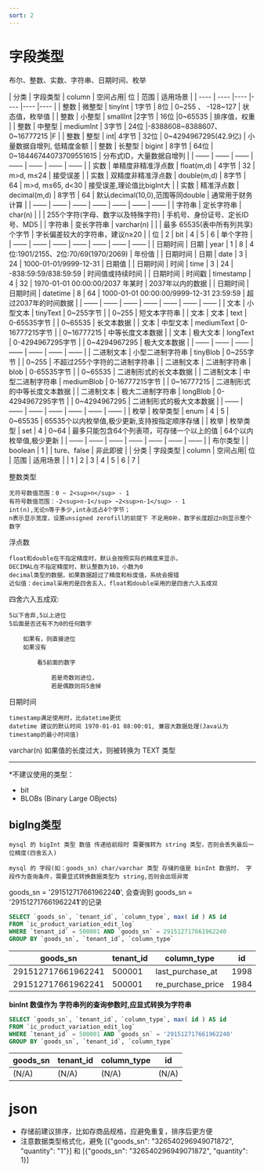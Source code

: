 ```yaml
---
sort: 2
---
```


# 字段类型

布尔、整数、实数、字符串、日期时间、枚举

| 分类 | 字段类型 | column  | 空间占用| 位 | 范围  | 适用场景 |
| ---- | ---- |---- |---- |---- |---- |
| 整数 | 微整型 | tinyInt | 1字节 | 8位 | 0~255 、 -128~127 | 状态值，枚举值 |
| 整数 | 小整型 | smallInt |2字节 | 16位  |0~65535 | 排序值，权重 |
| 整数 | 中整型 | mediumInt | 3字节 | 24位 |-8388608~8388607、0~16777215 |F |
| 整数 | 整型 | int| 4字节 | 32位 | 0~4294967295(42.9亿) | 小量数据自增列, 低精度金额 |
| 整数 | 长整型 | bigint | 8字节 | 64位 | 0~18446744073709551615 | 分布式ID，大量数据自增列 |
| —— | —— | —— | —— | —— | —— | —— |
| 实数 | 单精度非精准浮点数 | float(m,d) | 4字节 | 32 | m>d, m≤24 | 接受误差 |
| 实数 | 双精度非精准浮点数 | double(m,d) | 8字节 | 64 | m>d, m≤65, d<30 | 接受误差,理论值比bigInt大 |
| 实数 | 精准浮点数 | decimal(m,d) | 8字节 | 64 | 默认decimal(10,0),范围等同double | 通常用于财务计算 |
| —— | —— | —— | —— | —— | —— | —— |
| 字符串 | 定长字符串 | char(n) |  |  | 255个字符(字母、数字以及特殊字符) | 手机号、身份证号、定长ID号、MD5 |
| 字符串 | 变长字符串 | varchar(n) |  |  | 最多 65535(表中所有列共享) 个字节 | 字长偏差较大的字符串，建议n≥20 |
| 位 | 2 | bit | 4 | 5 | 6 | 单个字符 |
| —— | —— | —— | —— | —— | —— | —— |
| 日期时间 | 日期 | year | 1 | 8 | 4位:1901/2155、2位:70/69(1970/2069) | 年份值 |
| 日期时间 | 日期 | date | 3 | 24 | 1000-01-01/9999-12-31 | 日期值 |
| 日期时间 | 时间 | time | 3 | 24 | -838:59:59/838:59:59 | 时间值或持续时间 |
| 日期时间 | 时间戳 | timestamp | 4 | 32 | 1970-01-01 00:00:00/2037 年某时 | 2037年以内的数据 |
| 日期时间 | 日期时间 | datetime | 8 | 64 | 1000-01-01 00:00:00/9999-12-31 23:59:59 | 超过2037年的时间数据 |
| —— | —— | —— | —— | —— | —— | —— |
| 文本 | 小型文本 | tinyText | 0~255字节 |  | 0~255 | 短文本字符串 |
| 文本 | 文本 | text | 0-65535字节 |  | 0~65535 | 长文本数据 |
| 文本 | 中型文本 | mediumText | 0-16777215字节 |  | 0~16777215 | 中等长度文本数据 |
| 文本 | 极大文本 | longText | 0-4294967295字节 |  | 0~4294967295 | 极大文本数据 |
| —— | —— | —— | —— | —— | —— | —— |
| 二进制文本 | 小型二进制字符串 | tinyBlob | 0~255字节 |  | 0~255 | 不超过255个字符的二进制字符串 |
| 二进制文本 | 二进制字符串 | blob | 0-65535字节 |  | 0~65535 | 二进制形式的长文本数据 |
| 二进制文本 | 中型二进制字符串 | mediumBlob | 0-16777215字节 |  | 0~16777215 | 二进制形式的中等长度文本数据 |
| 二进制文本 | 极大二进制字符串 | longBlob | 0-4294967295字节 |  | 0~4294967295 | 二进制形式的极大文本数据 |
| —— | —— | —— | —— | —— | —— | —— |
| 枚举 | 枚举类型 | enum | 4 | 5 | 0~65535 | 65535个以内枚举值,极少更新,支持按指定顺序存储 |
| 枚举 | 枚举类型 | set | 4 | 0~64 | 最多只能包含64个列表项，可存储一个以上的值 | 64个以内枚举值,极少更新 |
| —— | —— | —— | —— | —— | —— | —— |
| 布尔类型 |  | boolean | 1 |  | ture、false | 非此即彼 |
| 分类 | 字段类型 | column  | 空间占用| 位 | 范围  | 适用场景 |
| 1 | 2 | 3 | 4 | 5 | 6 | 7 |

整数类型 

    无符号数值范围：0 ~ 2<sup>n</sup> - 1
    有符号数值范围：-2<sup>n-1</sup> ~2<sup>n-1</sup> - 1
    int(n),无论n等于多少,int永远占4个字节；
    n表示显示宽度，设置unsigned zerofill的前提下 不足用0补，数字长度超过n则显示整个数字

浮点数

    float和double在不指定精度时，默认会按照实际的精度来显⽰，
    DECIMAL在不指定精度时，默认整数为10，⼩数为0
    decimal类型的数据，如果数据超过了精度和标度值，系统会报错
    近似值：decimal采⽤的是四舍五⼊，float和double采⽤的是四舍六⼊五成双

四舍六⼊五成双:

    5以下舍弃,5以上进位
    5后⾯是否还有不为0的任何数字

        如果有，则直接进位
        如果没有

            看5前⾯的数字
            
                若是奇数则进位，
                若是偶数则将5舍掉

日期时间

    timestamp满足使用时，比datetime更优
    datetime 建议的默认时间 1970-01-01 08:00:01, 兼容大数据处理(Java认为timestamp的最小时间值)

varchar(n) 如果值的长度过大，则被转换为 TEXT 类型

<hr />
*不建议使用的类型：

* bit
* BLOBs (Binary Large OBjects)

## bigIng类型

```tip
mysql 的 bigInt 类型 数值 传递给前段时 需要强转为 string 类型，否则会丢失最后一位精度(四舍五入)

mysql 的 字段(如：goods_sn) char/varchar 类型 存储的值是 binInt 数值时， 字段作为查询条件，需要显式转换数据类型为 string,否则会出现异常
```
goods_sn = '29151271766196224**0**', 会查询到 goods_sn = '29151271766196224**1**'的记录

```sql
SELECT `goods_sn`, `tenant_id`, `column_type`, max( id ) AS id 
FROM `ic_product_variation_edit_log` 
WHERE `tenant_id` = 500001 AND `goods_sn` = 291512717661962240  
GROUP BY `goods_sn`, `tenant_id`, `column_type`
```
| goods_sn | tenant_id | column_type | id |
| ---- | ---- | ---- | ---- |
| 291512717661962241 | 500001 | last_purchase_at | 1998 | 
| 291512717661962241 | 500001 | re_purchase_price | 1984 |

**binInt 数值作为 字符串列的查询参数时,应显式转换为字符串**
```sql
SELECT `goods_sn`, `tenant_id`, `column_type`, max( id ) AS id 
FROM `ic_product_variation_edit_log` 
WHERE `tenant_id` = 500001 AND `goods_sn` = '291512717661962240'
GROUP BY `goods_sn`, `tenant_id`, `column_type`
```
| goods_sn | tenant_id | column_type | id |
| ---- | ---- | ---- | ---- |
| (N/A) | (N/A) | (N/A) | (N/A) | 


# json

* 存储前建议排序，比如存商品规格，应避免重复，排序后更方便
* 注意数据类型格式化，避免 [{"goods_sn": "326540296949071872", "quantity": "1"}] 和 [{"goods_sn": "326540296949071872", "quantity": 1}]
